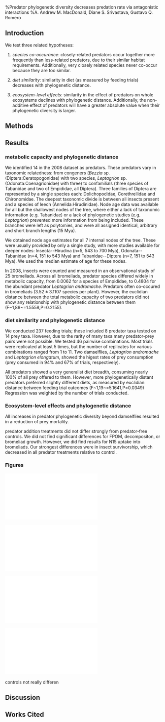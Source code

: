 %Predator phylogenetic diversity decreases predation rate via antagonistic interactions
%A. Andrew M. MacDonald, Diane S. Srivastava, Gustavo Q. Romero







## Introduction


<!-- 
Predators are present in most ecosystems, and are important functional groups in determining ecosystem function.  While predator-prey relationships have been studied for a long time, we understand little of the effects of predator diversity on whole communites and ecosystems.  Phylogenetic diversity of plants may correlates well with community level variables, but as yet studies of predator combinations rarely use measures of predator phylogenetic diversity.  In our study we present results from patterns of predator co-occurance, feeding trials, finally a community-level experiment in which we directly manipulated phylogenetic diversity of predators.  In each we ask if the phylogenetic distance between predators is related to similarity, or if diversity is correlated with effect on ecosystem function
.
Decreasing predator richness has been shown to increase herbivory [@Byrnes2006] in a three-level kelp food web.  As these authors point out, the effect of diversity on ecosystem functioning is better known for lower tropic levels, rather than predators.   
Predator combinations can have many different outcomes.  From the perspective of ecosystem function it is important to consider whether these result in more or less top-down control.  Predator effects can be direct via changes in consumption, indirect via non-consumptive effects.  in other words, it can be via the effects of predators on each other, or on their prey, and directly or indirectly.  Therefore, in our experiment we tracked both predator and prey survival to the end of the experiment

for example, predators can kill each other, or decrease feeding rates. 
-->

We test three related hypotheses: 

1. *species co-occurance*: closely-related predators occur together more frequently than less-related predators, due to their similar habitat requirements.  Additionally, very closely related species never co-occur because they are  too similar.

2. *diet similarity*: similarity in diet (as measured by feeding trials) decreases with phylogenetic distance.

3. *ecosystem-level effects*: similarity in the effect of predators on whole ecosystems declines with phylogenetic distance.  Additionally, the non-additive effect of predators will have a greater absolute value when their phylogenetic diversity is larger.


## Methods

<!-- 
We combined predators together in species pairs that represented a
range of relatedness: congeners (two congeneric damselflies,
*Leptagrion andromache* and *Leptagrion elongatum*), two
insects (a damselfly, *L. elongatum* and a predatory fly
(Diptera: Tabanidae)) and two invertebrates (*L. elongatum* and
leeches).  We also included these four species in monoculture, along
with a predator-free control (8 treatments, n=5).  Combinations were
substitutive, maintaining the same amount of predator metabolic
capacity (biomass raised to the power of 0.69, predicting the scaling
of metabolism with body mass [@Brown2004]) in each.  Response
variables included the rate of decomposition of leaves, bromeliad
growth and insect emergence.  This experiment allows the estimation of
the effect of each predator species from monoculture treatments, as
well as the detection of non-additive effects in predator
combinations. 

In Feburary 2011, bromeliads between 90 and 200ml were collected,
thoroughly washed and soaked for 12 hours in a tub of water.  They
were then hung for 48 hours to dry.  One bromeliad dissected after
this procedure contained no insects.

Each bromeliad was supplied with dried leaves, simulating natural
detritus inputs from the canopy.  We enriched these leaves with N-15
by fertilizing five (Jabuticaba, *Plinia cauliflora*) plants with
40ml/pot/day of 5g/L ammonium sulphate containing 10 percent atom
excess of N15. *duration*. started on 27/1/2011
Whole leaves were then picked from plants and air-dried until constant
weight, and then soaked for three days and the water discarded.  About
1.5 g of leaves were placed in each bromeliad (1.5006 ± 0.0248). 

Each bromeliad was stocked with a representative insect community.
The densities of each prey taxon were calculated from a 2008
observational dataset, using data from bromeliads of similar size to
those in our experiment (DS Srivastava, upub. data).  All densities
used were within the range of these calculated abundances, and all
experimental bromeliads received the same insect community.  Halfway
through the experiment, insects were added to bromeliads a second
time.

\begin{table}
  \centering
  \caption{densities of each species}
  \label{tab:sppden}
  \begin{tabular}{l l}
    \hline
    \emph{Chironomus detriticula} & 10 \\
    \emph{Polypedium} sp. 1 & 4 \\
    \emph{Polypedium} sp. 2 & 2 \\
    \emph{Psychodid} sp. 1 & 1 \\
    \emph{Scyrtes} sp. A & 5 \\
    \emph{Culex} spp. & 4 \\
    \emph{Trentepholia} sp. & 1
  \end{tabular}
\end{table}

After addition of the prey community, all bromeliads were enclosed
with a mesh cage and checked daily for emergence of adults. 

-->

<!-- Our central hypothesis is that the phylogenetic relationships among predatory taxa in this system can be used to interpret their ecology.  Specifically, we test the hypothesis that phylogenetic relatedness is negatively correlated with probability of co-occurance, positively with diet similarity.  Consequently, we might predict that ecosystem function peaks at some intermediate level of phylogenetic diversity -- where predators occur but where their similarity creates complementarity. -->

## Results













### metabolic capacity and phylogenetic distance







We identified 14 in the 2008 dataset as predators. These predators vary in taxonomic relatedness: from congeners (_Bezzia_ sp. (Diptera:Ceratopogonidae) with two species, _Leptagrion_ sp. (Odonata:Coenagrionidae) with three) to confamilials (three species of Tabanidae and two of Empididae, all Diptera). Three families of Diptera are represented by a single species each: Dolichopodidae, Corethrellidae and Chironomidae. The deepest taxonomic divide is between all insects present and a species of leech (Annelida:Hirudinidae). Node age data was available for all but the shallowest nodes of the tree, where either a lack of taxonomic information (e.g. Tabanidae) or a lack of phylogenetic studies (e.g. _Leptagrion_) prevented more information from being included.  These branches were left as polytomies, and were all assigned identical, arbitrary and short branch lengths (15 Mya).

We obtained node age estimates for all 7 internal nodes of the tree.  These were usually provided by only a single study, with more studies available for deeper nodes: Insecta--Hirudina (n=5, 543 to 700 Mya), Odonata--Tabanidae (n=4, 151 to 543 Mya) and Tabanidae--Diptera (n=7, 151 to 543 Mya).  We used the median estimate of age for these nodes.

In 2008, insects were counted and measured in an observational study of 25 bromeliads. Across all bromeliads, predator species differed widely in metabolic capacity, from 0.0062 for a species of Empididae, to 0.4804 for the abundant predator _Leptagrion andromache_.  Predators often co-occured in bromeliads ($3.52 \pm 3.1107$ species per plant).  However, the euclidian distance between the total metabolic capacity of two predators did not show any relationship with phylogenetic distance between them (F~1,89~=1.5558,P=0.2155).

### diet similarity and phylogenetic distance



We conducted 237 feeding trials; these included 8 predator taxa tested on 14 prey taxa.  However, due to the rarity of many taxa many predator-prey pairs were not possible.  We tested 46 pairwise combinations.  Most trials were replicated at least 5 times, but the number of replicates for various combinations ranged from 1 to 11.  Two damselflies, _Leptagrion andromache_ and _Leptagrion elongatum_, showed the higest rates of prey consumption (prey consumed in 94% and 67% of trials, respectively). 




All predators showed a very generalist diet breadth, consuming nearly 100% of all prey offered to them.  However, more phylogenetically distant predators preferred slightly different diets, as measured by euclidian distance between feeding trial outcomes (F~1,19~=5.1641,P=0.0349)  Regression was weighted by the number of trials conducted.

### Ecosystem-level effects and phylogenetic distance





All increases in predator phylogenetic diversity beyond damselflies resulted in a reduction of prey mortality.

predator addition treatments did not differ strongly from predator-free controls. We did not find significant differences for FPOM, decompositon, or bromeliad growth. However, we did find results for N15 uptake into bromeliads. Our strongest differences were in insect survivorship, which decreased in all predator treatments relative to control. 



### Figures

![FALSE](figure/FIG_metabolic_occurance_as_phylo.pdf) 



![FALSE](figure/FIG_feeding_trial_as_phylo.pdf) 


![FALSE](figure/FIG_PD_experiment_nonadditive.pdf) 



![FALSE](figure/FIG_experiment_responses.pdf) 



controls not really differen



## Discussion



## Works Cited
